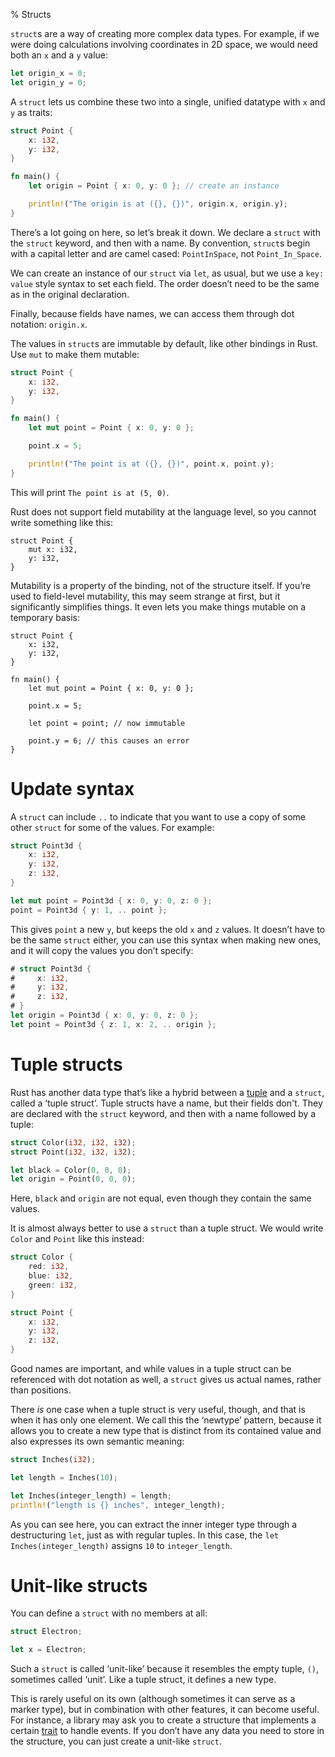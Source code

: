 % Structs

`struct`s are a way of creating more complex data types. For example, if we were
doing calculations involving coordinates in 2D space, we would need both an `x`
and a `y` value:

```rust
let origin_x = 0;
let origin_y = 0;
```

A `struct` lets us combine these two into a single, unified datatype with `x`
and `y` as traits:

```rust
struct Point {
    x: i32,
    y: i32,
}

fn main() {
    let origin = Point { x: 0, y: 0 }; // create an instance

    println!("The origin is at ({}, {})", origin.x, origin.y);
}
```

There’s a lot going on here, so let’s break it down. We declare a `struct` with
the `struct` keyword, and then with a name. By convention, `struct`s begin with
a capital letter and are camel cased: `PointInSpace`, not `Point_In_Space`.

We can create an instance of our `struct` via `let`, as usual, but we use a `key:
value` style syntax to set each field. The order doesn’t need to be the same as
in the original declaration.

Finally, because fields have names, we can access them through dot
notation: `origin.x`.

The values in `struct`s are immutable by default, like other bindings in Rust.
Use `mut` to make them mutable:

```rust
struct Point {
    x: i32,
    y: i32,
}

fn main() {
    let mut point = Point { x: 0, y: 0 };

    point.x = 5;

    println!("The point is at ({}, {})", point.x, point.y);
}
```

This will print `The point is at (5, 0)`.

Rust does not support field mutability at the language level, so you cannot
write something like this:

```rust,ignore
struct Point {
    mut x: i32,
    y: i32,
}
```

Mutability is a property of the binding, not of the structure itself. If you’re
used to field-level mutability, this may seem strange at first, but it
significantly simplifies things. It even lets you make things mutable on a temporary
basis:

```rust,ignore
struct Point {
    x: i32,
    y: i32,
}

fn main() {
    let mut point = Point { x: 0, y: 0 };

    point.x = 5;

    let point = point; // now immutable

    point.y = 6; // this causes an error
}
```

# Update syntax

A `struct` can include `..` to indicate that you want to use a copy of some
other `struct` for some of the values. For example:

```rust
struct Point3d {
    x: i32,
    y: i32,
    z: i32,
}

let mut point = Point3d { x: 0, y: 0, z: 0 };
point = Point3d { y: 1, .. point };
```

This gives `point` a new `y`, but keeps the old `x` and `z` values. It doesn’t
have to be the same `struct` either, you can use this syntax when making new
ones, and it will copy the values you don’t specify:

```rust
# struct Point3d {
#     x: i32,
#     y: i32,
#     z: i32,
# }
let origin = Point3d { x: 0, y: 0, z: 0 };
let point = Point3d { z: 1, x: 2, .. origin };
```

# Tuple structs

Rust has another data type that’s like a hybrid between a [tuple][tuple] and a
`struct`, called a ‘tuple struct’. Tuple structs have a name, but their fields
don't. They are declared with the `struct` keyword, and then with a name
followed by a tuple:

[tuple]: primitive-types.html#tuples

```rust
struct Color(i32, i32, i32);
struct Point(i32, i32, i32);

let black = Color(0, 0, 0);
let origin = Point(0, 0, 0);
```
Here, `black` and `origin` are not equal, even though they contain the same
values.

It is almost always better to use a `struct` than a tuple struct. We
would write `Color` and `Point` like this instead:

```rust
struct Color {
    red: i32,
    blue: i32,
    green: i32,
}

struct Point {
    x: i32,
    y: i32,
    z: i32,
}
```

Good names are important, and while values in a tuple struct can be
referenced with dot notation as well, a `struct` gives us actual names,
rather than positions.

There _is_ one case when a tuple struct is very useful, though, and that is when
it has only one element. We call this the ‘newtype’ pattern, because
it allows you to create a new type that is distinct from its contained value
and also expresses its own semantic meaning:

```rust
struct Inches(i32);

let length = Inches(10);

let Inches(integer_length) = length;
println!("length is {} inches", integer_length);
```

As you can see here, you can extract the inner integer type through a
destructuring `let`, just as with regular tuples. In this case, the
`let Inches(integer_length)` assigns `10` to `integer_length`.

# Unit-like structs

You can define a `struct` with no members at all:

```rust
struct Electron;

let x = Electron;
```

Such a `struct` is called ‘unit-like’ because it resembles the empty
tuple, `()`, sometimes called ‘unit’. Like a tuple struct, it defines a
new type.

This is rarely useful on its own (although sometimes it can serve as a
marker type), but in combination with other features, it can become
useful. For instance, a library may ask you to create a structure that
implements a certain [trait][trait] to handle events. If you don’t have
any data you need to store in the structure, you can just create a
unit-like `struct`.

[trait]: traits.html
